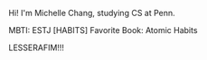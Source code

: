 Hi!
I'm Michelle Chang, studying CS at Penn. 

MBTI: ESTJ [HABITS]
Favorite Book: Atomic Habits

LESSERAFIM!!!
